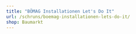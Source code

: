 ```yaml
---
title: "BÖMAG Installationen Let's Do It"
url: /schruns/boemag-installationen-lets-do-it/
shop: Baumarkt
---
```

